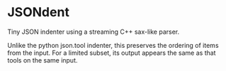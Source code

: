 JSONdent
========

Tiny JSON indenter using a streaming C++ sax-like parser.

Unlike the python json.tool indenter, this preserves the ordering of
items from the input. For a limited subset, its output appears the same
as that tools on the same input.
